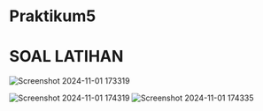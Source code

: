 # Praktikum5
# SOAL LATIHAN

![Screenshot 2024-11-01 173319](https://github.com/user-attachments/assets/1da44093-5204-4da7-a5c4-a3b3cd546b94)       

![Screenshot 2024-11-01 174319](https://github.com/user-attachments/assets/d03ffcac-a449-42de-9a2a-4c02ef9f3dea)   ![Screenshot 2024-11-01 174335](https://github.com/user-attachments/assets/a8deee08-fe28-4031-8829-b31937e9eb0b)


